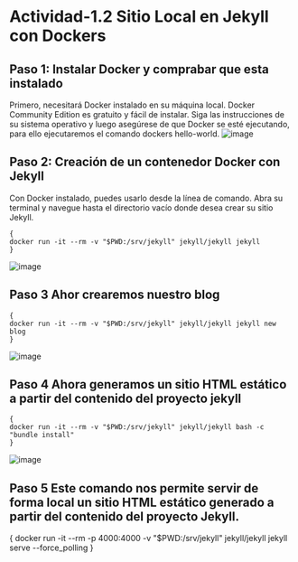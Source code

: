 # Actividad-1.2 Sitio Local en Jekyll con Dockers
## Paso 1: Instalar Docker y comprabar que esta instalado
Primero, necesitará Docker instalado en su máquina local. Docker Community Edition es gratuito y fácil de instalar.
Siga las instrucciones de su sistema operativo y luego asegúrese de que Docker se esté ejecutando, para ello ejecutaremos el comando dockers hello-world.
![image](https://github.com/cristian1203/Actividad-1.2/assets/151034282/568a0701-4d4c-49c4-a341-cc95612445ba)  
## Paso 2: Creación de un contenedor Docker con Jekyll 
Con Docker instalado, puedes usarlo desde la línea de comando. Abra su terminal y navegue hasta el directorio vacío donde desea crear su sitio Jekyll.  
 ```
{
docker run -it --rm -v "$PWD:/srv/jekyll" jekyll/jekyll jekyll
}
```
![image](https://github.com/cristian1203/Actividad-1.2/assets/151034282/19679ce2-87f0-4dd3-b804-054403ea005d)
## Paso 3 Ahor crearemos nuestro blog   
 ```
{
docker run -it --rm -v "$PWD:/srv/jekyll" jekyll/jekyll jekyll new blog
}
```
![image](https://github.com/cristian1203/Actividad-1.2/assets/151034282/58b695d8-1e4c-4367-986b-fded9285e4a7)  
## Paso 4 Ahora generamos  un sitio HTML estático a partir del contenido del proyecto jekyll
 ```
{
docker run -it --rm -v "$PWD:/srv/jekyll" jekyll/jekyll bash -c "bundle install"
}
```
![image](https://github.com/cristian1203/Actividad-1.2/assets/151034282/6fadccf1-604f-4f05-9320-71fdc1acc2de)

## Paso 5 Este comando nos permite servir de forma local un sitio HTML estático generado a partir del contenido del proyecto Jekyll.  
{
docker run -it --rm -p 4000:4000 -v "$PWD:/srv/jekyll" jekyll/jekyll jekyll serve --force_polling
}
```



